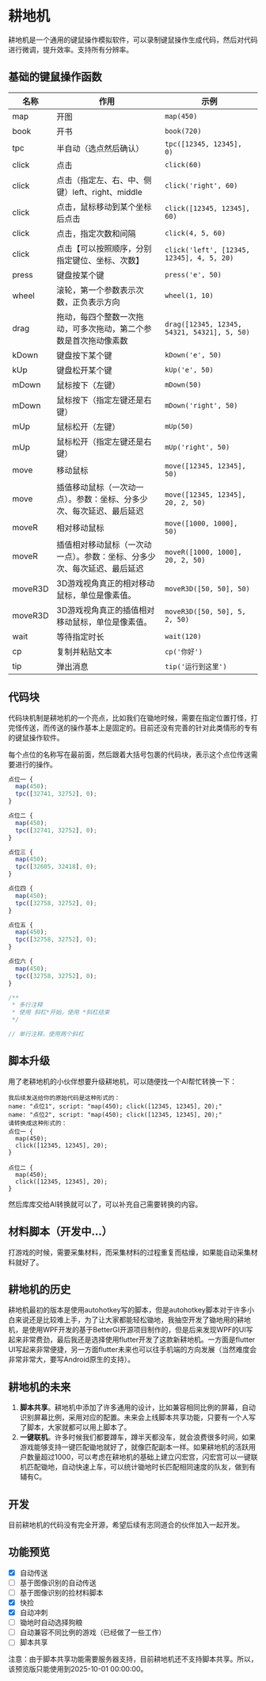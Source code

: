 # 耕地机

耕地机是一个通用的键鼠操作模拟软件，可以录制键鼠操作生成代码，然后对代码进行微调，提升效率。支持所有分辨率。

## 基础的键鼠操作函数

| 名称    | 作用                                                         | 示例                                        |
| ------- | ------------------------------------------------------------ | ------------------------------------------- |
| map     | 开图                                                         | `map(450)`                                  |
| book    | 开书                                                         | `book(720)`                                 |
| tpc     | 半自动（选点然后确认）                                       | `tpc([12345, 12345], 0)`                    |
| click   | 点击                                                         | `click(60)`                                 |
| click   | 点击（指定左、右、中、侧键）left、right、middle              | `click('right', 60)`                        |
| click   | 点击，鼠标移动到某个坐标后点击                               | `click([12345, 12345], 60)`                 |
| click   | 点击，指定次数和间隔                                         | `click(4, 5, 60)`                           |
| click   | 点击【可以按照顺序，分别指定键位、坐标、次数】               | `click('left', [12345, 12345], 4, 5, 20)`   |
| press   | 键盘按某个键                                                 | `press('e', 50)`                            |
| wheel   | 滚轮，第一个参数表示次数，正负表示方向                       | `wheel(1, 10)`                              |
| drag    | 拖动，每四个整数一次拖动，可多次拖动，第二个参数是首次拖动像素数 | `drag([12345, 12345, 54321, 54321], 5, 50)` |
| kDown   | 键盘按下某个键                                               | `kDown('e', 50)`                            |
| kUp     | 键盘松开某个键                                               | `kUp('e', 50)`                              |
| mDown   | 鼠标按下（左键）                                             | `mDown(50)`                                 |
| mDown   | 鼠标按下（指定左键还是右键）                                 | `mDown('right', 50)`                        |
| mUp     | 鼠标松开（左键）                                             | `mUp(50)`                                   |
| mUp     | 鼠标松开（指定左键还是右键）                                 | `mUp('right', 50)`                          |
| move    | 移动鼠标                                                     | `move([12345, 12345], 50)`                  |
| move    | 插值移动鼠标（一次动一点）。参数：坐标、分多少次、每次延迟、最后延迟 | `move([12345, 12345], 20, 2, 50)`           |
| moveR   | 相对移动鼠标                                                 | `move([1000, 1000], 50)`                    |
| moveR   | 插值相对移动鼠标（一次动一点）。参数：坐标、分多少次、每次延迟、最后延迟 | `moveR([1000, 1000], 20, 2, 50)`            |
| moveR3D | 3D游戏视角真正的相对移动鼠标，单位是像素值。                 | `moveR3D([50, 50], 50)`                     |
| moveR3D | 3D游戏视角真正的插值相对移动鼠标，单位是像素值。             | `moveR3D([50, 50], 5, 2, 50)`               |
| wait    | 等待指定时长                                                 | `wait(120)`                                 |
| cp      | 复制并粘贴文本                                               | `cp('你好')`                                |
| tip     | 弹出消息                                                     | `tip('运行到这里')`                         |

## 代码块

代码块机制是耕地机的一个亮点，比如我们在锄地时候，需要在指定位置打怪，打完怪传送，而传送的操作基本上是固定的。目前还没有完善的针对此类情形的专有的键鼠操作软件。

每个点位的名称写在最前面，然后跟着大括号包裹的代码块，表示这个点位传送需要进行的操作。

```js
点位一 {
  map(450);
  tpc([32741, 32752], 0);
}

点位二 {
  map(450);
  tpc([32741, 32752], 0);
}

点位三 {
  map(450);
  tpc([32605, 32418], 0);
}

点位四 {
  map(450);
  tpc([32758, 32752], 0);
}

点位五 {
  map(450);
  tpc([32758, 32752], 0);
}

点位六 {
  map(450);
  tpc([32758, 32752], 0);
}

/**
 * 多行注释
 * 使用 斜杠*开始，使用 *斜杠结束
 */

// 单行注释，使用两个斜杠
```

## 脚本升级

用了老耕地机的小伙伴想要升级耕地机，可以随便找一个AI帮忙转换一下：

```
我后续发送给你的原始代码是这种形式的：
name: "点位1", script: "map(450); click([12345, 12345], 20);"
name: "点位2", script: "map(450); click([12345, 12345], 20);"
请转换成这种形式的：
点位一 {
  map(450);
  click([12345, 12345], 20);
}

点位二 {
  map(450);
  click([12345, 12345], 20);
}
```

然后库库交给AI转换就可以了，可以补充自己需要转换的内容。

## 材料脚本（开发中...）

打游戏的时候，需要采集材料，而采集材料的过程重复而枯燥，如果能自动采集材料就好了。

## 耕地机的历史

耕地机最初的版本是使用autohotkey写的脚本，但是autohotkey脚本对于许多小白来说还是比较难上手，为了让大家都能轻松锄地，我抽空开发了锄地用的耕地机，是使用WPF开发的基于BetterGI开源项目制作的，但是后来发现WPF的UI写起来非常费劲，最后我还是选择使用flutter开发了这款新耕地机。一方面是flutter UI写起来非常便捷，另一方面flutter未来也可以往手机端的方向发展（当然难度会非常非常大，要写Android原生的支持）。

## 耕地机的未来

1. **脚本共享**。耕地机中添加了许多通用的设计，比如兼容相同比例的屏幕，自动识别屏幕比例，采用对应的配置。未来会上线脚本共享功能，只要有一个人写了脚本，大家就都可以用上脚本了。
2. **一键联机**。许多时候我们都要蹲车，蹲半天都没车，就会浪费很多时间，如果游戏能够支持一键匹配锄地就好了，就像匹配副本一样。如果耕地机的活跃用户数量超过1000，可以考虑在耕地机的基础上建立闪宏宫，闪宏宫可以一键联机匹配锄地，自动快速上车，可以统计锄地时长匹配相同速度的队友，做到有辅有C。

## 开发

目前耕地机的代码没有完全开源，希望后续有志同道合的伙伴加入一起开发。



## 功能预览
- [x] 自动传送
- [ ] 基于图像识别的自动传送
- [ ] 基于图像识别的捡材料脚本
- [x] 快捡
- [x] 自动冲刺
- [ ] 锄地时自动选择狗粮
- [ ] 自动兼容不同比例的游戏（已经做了一些工作）
- [ ] 脚本共享

注意：由于脚本共享功能需要服务器支持，目前耕地机还不支持脚本共享。所以，该预览版只能使用到2025-10-01 00:00:00。
